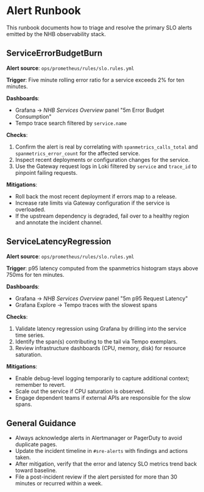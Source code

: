 # Alert Runbook

This runbook documents how to triage and resolve the primary SLO alerts emitted by the
NHB observability stack.

## ServiceErrorBudgetBurn

**Alert source**: `ops/prometheus/rules/slo.rules.yml`

**Trigger**: Five minute rolling error ratio for a service exceeds 2% for ten minutes.

**Dashboards**:
- Grafana &rarr; *NHB Services Overview* panel "5m Error Budget Consumption"
- Tempo trace search filtered by `service.name`

**Checks**:
1. Confirm the alert is real by correlating with `spanmetrics_calls_total` and `spanmetrics_error_count` for the affected service.
2. Inspect recent deployments or configuration changes for the service.
3. Use the Gateway request logs in Loki filtered by `service` and `trace_id` to pinpoint failing requests.

**Mitigations**:
- Roll back the most recent deployment if errors map to a release.
- Increase rate limits via Gateway configuration if the service is overloaded.
- If the upstream dependency is degraded, fail over to a healthy region and annotate the incident channel.

## ServiceLatencyRegression

**Alert source**: `ops/prometheus/rules/slo.rules.yml`

**Trigger**: p95 latency computed from the spanmetrics histogram stays above 750ms for ten minutes.

**Dashboards**:
- Grafana &rarr; *NHB Services Overview* panel "5m p95 Request Latency"
- Grafana Explore &rarr; Tempo traces with the slowest spans

**Checks**:
1. Validate latency regression using Grafana by drilling into the service time series.
2. Identify the span(s) contributing to the tail via Tempo exemplars.
3. Review infrastructure dashboards (CPU, memory, disk) for resource saturation.

**Mitigations**:
- Enable debug-level logging temporarily to capture additional context; remember to revert.
- Scale out the service if CPU saturation is observed.
- Engage dependent teams if external APIs are responsible for the slow spans.

## General Guidance

- Always acknowledge alerts in Alertmanager or PagerDuty to avoid duplicate pages.
- Update the incident timeline in `#sre-alerts` with findings and actions taken.
- After mitigation, verify that the error and latency SLO metrics trend back toward baseline.
- File a post-incident review if the alert persisted for more than 30 minutes or recurred within a week.
